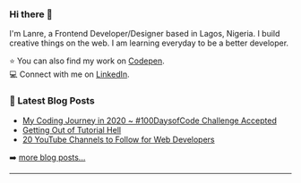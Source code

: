 ### Hi there 👋 

I'm Lanre, a Frontend Developer/Designer based in Lagos, Nigeria.  I build creative things on the web. I am learning everyday to be a better developer.
 

⭐️ You can also find my work on [Codepen](https://codepen.io/lanrewaju).
<br>
💻 Connect with me on [LinkedIn](https://www.linkedin.com/in/lanrewaju/).

### 📕 Latest Blog Posts

<!-- BLOG-POST-LIST:START -->
- [My Coding Journey in 2020 ~ #100DaysofCode Challenge Accepted](https://dev.to/lanrewaju/my-coding-journey-in-2020-100daysofcode-challenge-accepted-2efo)
- [Getting Out of Tutorial Hell](https://dev.to/lanrewaju/getting-out-of-tutorial-hell-2fm4)
- [20 YouTube Channels to Follow for Web Developers](https://dev.to/lanrewaju/20-youtube-channels-to-follow-for-web-developers-35h3)
<!-- BLOG-POST-LIST:END -->

➡️ [more blog posts...](https://dev.to/lanrewaju)


---



<!-- ![Profile views](https://gpvc.arturio.dev/lanre-waju)  -->




<!--
**lanre-waju/lanre-waju** is a ✨ _special_ ✨ repository because its `README.md` (this file) appears on your GitHub profile.

Here are some ideas to get you started:

✔👀✔✔✔✨😆🤔🎁🐱‍👓🐱‍🐉🐱‍💻❤🌟⭐👍🚴‍♂️🚴‍♀️💻🖥💼📺


- 🔭 I’m currently working on ...
- 🌱 I’m currently learning ...
- 👯 I’m looking to collaborate on ...
- 🤔 I’m looking for help with ...
- 💬 Ask me about ...
- 📫 How to reach me: ...
- 😄 Pronouns: ...
- ⚡ Fun fact: ...
-->
